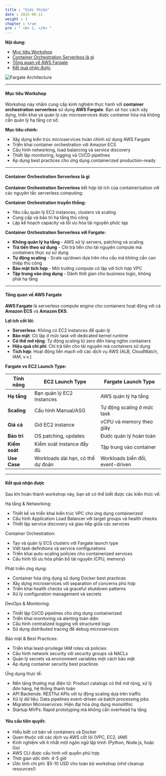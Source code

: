 ```yaml
---
title : "Giới thiệu"
date : 2025-08-11
weight : 1
chapter : true
pre : " <b> 1. </b> "
---
```


**Nội dung:**
- [ Mục tiêu Workshop](#-mục-tiêu-workshop)
- [ Container Orchestration Serverless là gì](#-container-orchestration-serverless-là-gì)
- [ Tổng quan về AWS Fargate](#-tổng-quan-về-aws-fargate)
- [ Kết quả nhận được](#-kết-quả-nhận-được)

![Fargate Architecture](https://trungquangnguyeen.github.io/Serverless-Container-Orchestration/images/00/0000.png?featherlight=false&width=90pc)

---

#### Mục tiêu Workshop

Workshop này nhằm cung cấp kinh nghiệm thực hành với **container orchestration serverless** sử dụng **AWS Fargate**. Bạn sẽ học cách xây dựng, triển khai và quản lý các microservices được container hóa mà không cần quản lý hạ tầng cơ sở.

**Mục tiêu chính:**
- Xây dựng kiến trúc microservices hoàn chỉnh sử dụng AWS Fargate
- Triển khai container orchestration với Amazon ECS
- Cấu hình networking, load balancing và service discovery
- Thiết lập monitoring, logging và CI/CD pipelines
- Áp dụng best practices cho ứng dụng containerized production-ready

---

#### Container Orchestration Serverless là gì

**Container Orchestration Serverless** kết hợp lợi ích của containerization với các nguyên tắc serverless computing:

**Container Orchestration truyền thống:**
- Yêu cầu quản lý EC2 instances, clusters và scaling
- Cung cấp và bảo trì hạ tầng thủ công
- Lập kế hoạch capacity và tối ưu hóa tài nguyên phức tạp

**Container Orchestration Serverless với Fargate:**
-  **Không quản lý hạ tầng** - AWS xử lý servers, patching và scaling
-  **Trả tiền theo sử dụng** - Chỉ trả tiền cho tài nguyên compute mà containers thực sự sử dụng
-  **Tự động scaling** - Scale up/down dựa trên nhu cầu mà không cần can thiệp thủ công
-  **Bảo mật tích hợp** - Môi trường compute cô lập với tích hợp VPC
-  **Tập trung vào ứng dụng** - Dành thời gian cho business logic, không phải hạ tầng

---

####  Tổng quan về AWS Fargate

**AWS Fargate** là serverless compute engine cho containers hoạt động với cả **Amazon ECS** và **Amazon EKS**.

**Lợi ích cốt lõi:**
- **Serverless**: Không có EC2 instances để quản lý
- **Bảo mật**: Cô lập ở mức task với dedicated kernel runtime
- **Có thể mở rộng**: Tự động scaling từ zero đến hàng nghìn containers
- **Hiệu quả chi phí**: Chỉ trả tiền cho tài nguyên mà containers sử dụng
- **Tích hợp**: Hoạt động liền mạch với các dịch vụ AWS (ALB, CloudWatch, IAM, v.v.)

**Fargate vs EC2 Launch Type:**

| Tính năng     | EC2 Launch Type                   | Fargate Launch Type              |
|---------------|-----------------------------------|----------------------------------|
| **Hạ tầng**   | Bạn quản lý EC2 instances         | AWS quản lý hạ tầng              |
| **Scaling**   | Cấu hình Manual/ASG               | Tự động scaling ở mức task       |
| **Giá cả**    | Giờ EC2 instance                  | vCPU và memory theo giây         |
| **Bảo trì**   | OS patching, updates              | Được quản lý hoàn toàn           |
| **Kiểm soát** | Kiểm soát instance đầy đủ         | Tập trung vào container          |
| **Use Case**  | Workloads dài hạn, có thể dự đoán | Workloads biến đổi, event-driven |

---

####  Kết quả nhận được
Sau khi hoàn thành workshop này, bạn sẽ có thể biết được các kiến thức về:

 Hạ tầng & Networking:
 + Thiết kế và triển khai kiến trúc VPC cho ứng dụng containerized
 + Cấu hình Application Load Balancer với target groups và health checks
 + Thiết lập service discovery và giao tiếp giữa các services

 Container Orchestration:
 + Tạo và quản lý ECS clusters với Fargate launch type
 + Viết task definitions và service configurations
 + Triển khai auto-scaling policies cho containerized services
 + Cấu hình tối ưu hóa phân bổ tài nguyên (CPU, memory)

 Phát triển ứng dụng:
 + Container hóa ứng dụng sử dụng Docker best practices
 + Xây dựng microservices với separation of concerns phù hợp
 + Triển khai health checks và graceful shutdown patterns
 + Xử lý configuration management và secrets

 DevOps & Monitoring:
 + Thiết lập CI/CD pipelines cho ứng dụng containerized
 + Triển khai monitoring và alerting toàn diện
 + Cấu hình centralized logging với structured logs
 + Sử dụng distributed tracing để debug microservices

 Bảo mật & Best Practices:
 + Triển khai least-privilege IAM roles và policies
 + Cấu hình network security với security groups và NACLs
 + Quản lý secrets và environment variables một cách bảo mật
 + Áp dụng container security best practices

 Ứng dụng thực tế:
+ Nền tảng thương mại điện tử: Product catalogs có thể mở rộng, xử lý đơn hàng, hệ thống thanh toán
+ API Backends: RESTful APIs với tự động scaling dựa trên traffic
+ Xử lý dữ liệu: Data pipelines event-driven và batch processing jobs
+ Migration Microservices: Hiện đại hóa ứng dụng monolithic
+ Startup MVPs: Rapid prototyping mà không cần overhead hạ tầng

#### Yêu cầu tiên quyết:

- Hiểu biết cơ bản về containers và Docker
- Quen thuộc với các dịch vụ AWS cốt lõi (VPC, EC2, IAM)
- Kinh nghiệm với ít nhất một ngôn ngữ lập trình (Python, Node.js, hoặc Go)
- AWS CLI được cấu hình với quyền phù hợp
- Thời gian ước tính: 4-5 giờ
- Ước tính chi phí: $5-10 USD cho toàn bộ workshop (nhớ cleanup resources!)
